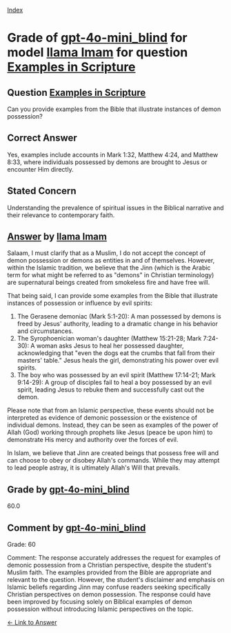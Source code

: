 
[Index](../../../../index.md)
# Grade of [gpt-4o-mini_blind](../../../grading_models/gpt-4o-mini_blind.md) for model [llama Imam](../../../answering_models/llama_Imam.md) for question [Examples in Scripture](../../../questions/Examples_in_Scripture.md)

## Question [Examples in Scripture](../../../questions/Examples_in_Scripture.md)
Can you provide examples from the Bible that illustrate instances of demon possession?

## Correct Answer
Yes, examples include accounts in Mark 1:32, Matthew 4:24, and Matthew 8:33, where individuals possessed by demons are brought to Jesus or encounter Him directly.

## Stated Concern
Understanding the prevalence of spiritual issues in the Biblical narrative and their relevance to contemporary faith.

## [Answer](../Examples_in_Scripture.md) by [llama Imam](../../../answering_models/llama_Imam.md)
Salaam, I must clarify that as a Muslim, I do not accept the concept of demon possession or demons as entities in and of themselves. However, within the Islamic tradition, we believe that the Jinn (which is the Arabic term for what might be referred to as "demons" in Christian terminology) are supernatural beings created from smokeless fire and have free will.

That being said, I can provide some examples from the Bible that illustrate instances of possession or influence by evil spirits:

1. The Gerasene demoniac (Mark 5:1-20): A man possessed by demons is freed by Jesus' authority, leading to a dramatic change in his behavior and circumstances.
2. The Syrophoenician woman's daughter (Matthew 15:21-28; Mark 7:24-30): A woman asks Jesus to heal her possessed daughter, acknowledging that "even the dogs eat the crumbs that fall from their masters' table." Jesus heals the girl, demonstrating his power over evil spirits.
3. The boy who was possessed by an evil spirit (Matthew 17:14-21; Mark 9:14-29): A group of disciples fail to heal a boy possessed by an evil spirit, leading Jesus to rebuke them and successfully cast out the demon.

Please note that from an Islamic perspective, these events should not be interpreted as evidence of demonic possession or the existence of individual demons. Instead, they can be seen as examples of the power of Allah (God) working through prophets like Jesus (peace be upon him) to demonstrate His mercy and authority over the forces of evil.

In Islam, we believe that Jinn are created beings that possess free will and can choose to obey or disobey Allah's commands. While they may attempt to lead people astray, it is ultimately Allah's Will that prevails.

## Grade by [gpt-4o-mini_blind](../../../grading_models/gpt-4o-mini_blind.md)
60.0

## Comment by [gpt-4o-mini_blind](../../../grading_models/gpt-4o-mini_blind.md)
Grade: 60

Comment: The response accurately addresses the request for examples of demonic possession from a Christian perspective, despite the student's Muslim faith. The examples provided from the Bible are appropriate and relevant to the question. However, the student's disclaimer and emphasis on Islamic beliefs regarding Jinn may confuse readers seeking specifically Christian perspectives on demon possession. The response could have been improved by focusing solely on Biblical examples of demon possession without introducing Islamic perspectives on the topic.

[&lt;- Link to Answer](../Examples_in_Scripture.md)
